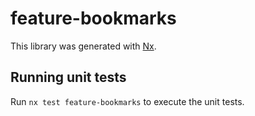 # feature-bookmarks

This library was generated with [Nx](https://nx.dev).

## Running unit tests

Run `nx test feature-bookmarks` to execute the unit tests.

